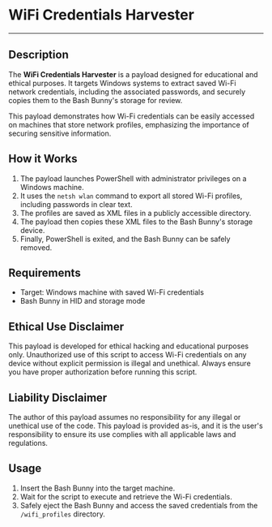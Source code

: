 # WiFi Credentials Harvester

---

## Description

The **WiFi Credentials Harvester** is a payload designed for educational and ethical purposes. It targets Windows systems to extract saved Wi-Fi network credentials, including the associated passwords, and securely copies them to the Bash Bunny's storage for review.

This payload demonstrates how Wi-Fi credentials can be easily accessed on machines that store network profiles, emphasizing the importance of securing sensitive information.

## How it Works

1. The payload launches PowerShell with administrator privileges on a Windows machine.
2. It uses the `netsh wlan` command to export all stored Wi-Fi profiles, including passwords in clear text.
3. The profiles are saved as XML files in a publicly accessible directory.
4. The payload then copies these XML files to the Bash Bunny's storage device.
5. Finally, PowerShell is exited, and the Bash Bunny can be safely removed.

## Requirements

- Target: Windows machine with saved Wi-Fi credentials
- Bash Bunny in HID and storage mode

## Ethical Use Disclaimer

This payload is developed for ethical hacking and educational purposes only. Unauthorized use of this script to access Wi-Fi credentials on any device without explicit permission is illegal and unethical. Always ensure you have proper authorization before running this script.

## Liability Disclaimer

The author of this payload assumes no responsibility for any illegal or unethical use of the code. This payload is provided as-is, and it is the user's responsibility to ensure its use complies with all applicable laws and regulations.

## Usage

1. Insert the Bash Bunny into the target machine.
2. Wait for the script to execute and retrieve the Wi-Fi credentials.
3. Safely eject the Bash Bunny and access the saved credentials from the `/wifi_profiles` directory.
